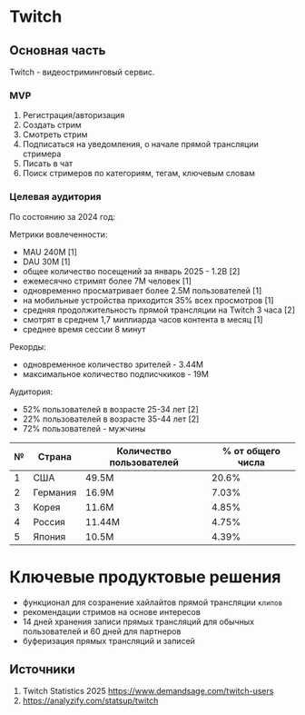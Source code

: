 # Twitch

## Основная часть

Twitch -  видеостриминговый сервис.

### MVP

1. Регистрация/авторизация
2. Создать стрим
3. Смотреть стрим
4. Подписаться на уведомления, о начале прямой трансляции стримера
5. Писать в чат
6. Поиск стримеров по категориям, тегам, ключевым словам

### Целевая аудитория

По состоянию за 2024 год: 

Метрики вовлеченности:
- MAU 240M  [1]
- DAU 30M  [1]
- общее количество посещений за январь 2025 - 1.2B [2]
- ежемесячно стримят более 7M человек [1]
- одновременно просматривает более 2.5M пользователей [1]
- на мобильные устройства приходится 35% всех просмотров [1]
- средняя продолжительность прямой трансляции на Twitch 3 часа [2]
- смотрят в среднем 1,7 миллиарда часов контента в месяц [1]
- среднее время сессии 8 минут

Рекорды:
- одновременное количество зрителей - 3.44M
- максимальное количество подписчкиков - 19M

Аудитория:
- 52% пользователей в возрасте 25-34 лет [2]
- 22% пользователей в возрасте 35-44 лет [2]
- 72% пользователей - мужчины


|№| Страна | Количество пользователей | % от общего числа |
|-|---|-----|--|
|1|США| 49.5M | 20.6% |
|2|Германия| 16.9M| 7.03% |
|3|Корея|11.6M|4.85%|
|4|Россия|11.44M|4.75%|
|5|Япония|10.5M| 4.39%|

# Ключевые продуктовые решения
- функционал для созранение хайлайтов прямой трансляции `клипов`
- рекомендации стримов на основе интересов
- 14 дней хранения записи прямых трансляций для обычных пользователей и 60 дней для партнеров
- буферизация прямых трансляций и записей 

## Источники
1. Twitch Statistics 2025 https://www.demandsage.com/twitch-users
2. https://analyzify.com/statsup/twitch
